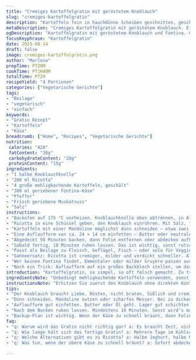 ```yaml
---
title: "Cremiges Kartoffelgratin mit geröstetem Knoblauch"
slug: "cremiges-kartoffelgratin"
description: "Kartoffeln fein in hauchdünne Scheiben geschnitten, geschichtet mit einer aromatischen, leicht pikanten Creme aus geröstetem Knoblauch und Ricotta statt Sahne. Das Ganze eingebettet zwischen würzigem Fontina-Käse; gebacken bis zum perfekten goldenen Schmelz. Kleine Veränderungen bewirken große Unterschiede: Süßlicher Knoblauch, cremiger Käse, und ein Hauch Muskatnuss geben Tiefe. Technikmäßig setze ich auf visuelle und fühlbare Signale, weniger auf Uhrzeiten – gratinierte Kartoffeln brauchen manchmal Liebe, manchmal Geduld. Ein vegetarisches Gericht, das ohne Eier, Nüsse und Gluten auskommt; begleitet Fleisch, Geflügel, Fisch. Wer keinen Jarlsberg hat, greift zum Fontina – rund, geschmeidig, aber mit Charakter. Knoblauch kann man notfalls rösten statt im Ganzen backen, sonst wird’s zu scharf."
metaDescription: "Cremiges Kartoffelgratin mit geröstetem Knoblauch. Eine perfekte Beilage mit süßlichem Aroma und geschmolzenem Käse, ideal für jede Gelegenheit"
ogDescription: "Kartoffelgratin mit geröstetem Knoblauch und Fontina. Cremig, würzig und goldbraun, ideal für jeden Anlass oder allein ein Genuss"
focusKeyphrase: "Kartoffelgratin"
date: 2025-08-14
draft: false
image: cremiges-kartoffelgratin.png
author: "Marlena"
prepTime: PT20M
cookTime: PT1H40M
totalTime: PT2H
recipeYield: "4 Portionen"
categories: ["Vegetarische Gerichte"]
tags:
- "Beilage"
- "vegetarisch"
- "einfach"
keywords:
- "Gratin Rezept"
- "Kartoffeln"
- "Käse"
breadcrumb: ["Home", "Recipes", "Vegetarische Gerichte"]
nutrition: 
 calories: "420"
 fatContent: "30g"
 carbohydrateContent: "28g"
 proteinContent: "15g"
ingredients:
- "1 halbe Knoblauchknolle"
- "200 ml Ricotta"
- "4 große mehligkochende Kartoffeln, geschält"
- "300 ml geriebener Fontina-Käse"
- "Pfeffer"
- "Frisch geriebene Muskatnuss"
- "Salz"
instructions:
- "Backofen auf 175 °C vorheizen. Knoblauchknolle oben abtrennen, in Alufolie einwickeln und ca. 40 Minuten im Ofen garen. Nach dem Abkühlen mit einer Gabel das weiche Knoblauchfleisch auspressen, zu einer cremigen Masse zerdrücken. Nicht den ganzen Knoblauch verbrauchen, denn er soll nicht bitter werden. Ich nehme meistens nur die Hälfte, sonst dominiert er zu sehr."
- "Ricotta in eine Schüssel geben, den Knoblauch einrühren. Mit Salz, frisch gemahlenem Pfeffer und einer Prise Muskatnuss abschmecken. Die Muskatnuss gibt Tiefe, keine Überraschung, aber wichtig. Schmeckt die Creme wegen Knoblauch immer wieder, denn manche mögen’s weniger intensiv."
- "Kartoffeln mit einer Mandoline möglichst dünn schneiden – etwa zwei Millimeter. Dickere Scheiben dauern ewig zum Garen, dünner werden matschig. Schnell und gleichmäßig schneiden, das erspart Nachbacken und schiefe Scheiben. Wer keine Mandoline hat, ein scharfes Messer und Geduld. Schnittflächen sollten trocken bleiben, nicht abwaschen, sonst spülen Sie Stärke aus und der Grat verliert Bindung."
- "Eine Auflaufform von ca. 24 × 14 cm einfetten – Butter oder neutrales Öl. Dann Lage für Lage: Kartoffelscheiben, ein paar Löffel der Knoblauch-Ricotta-Creme, und reichlich Fontina darüberstreuen. Schichten wiederholen bis alles verbraucht ist. Oben unbedingt Käse, damit sich eine knusprige Kruste bildet. Nicht sparen – gerade bei Käse gilt, je mehr desto besser."
- "Abgedeckt 50 Minuten backen, dann Folie entfernen oder abdecken aufheben. Weiterbacken bis die Oberfläche goldbraun und holprig ist, das gratinierte Geräusch (popping, blubbern) hört man; außerdem riecht man diesen intensiven Duft von geschmolzenem Käse und geröstetem Knoblauch. Wer unsicher ist, eine Gabel in die Mitte stechen – sollten die Kartoffelschichten leicht nachgeben ohne matschig zu sein. Manchmal braucht es 5 bis 10 Minuten länger als geplant."
- "Sobald fertig, 10 Minuten ruhen lassen. Das ist wichtig, sonst rutscht der Auflauf beim Schneiden auseinander. So verbinden sich die Schichten, die Creme setzt sich. Dann in Portionen schneiden und servieren."
- "Passt als Beilage zu Fleisch, Geflügel, Fisch – oder solo für Veggies. Ein Backup-Tipp: Wenn der Käse zu schnell bräunt und der Kartoffelboden noch nicht gar ist, abdecken mit Alufolie weitermachen."
- "Sahneersatz: Ricotta ist cremiger, milder und verdickt schneller. Alternativ halb cremiger Joghurt, halb Milch – schmeckt frischer, bringt leichte Säure ins Spiel."
- "Wer keinen Fontina findet, Emmentaler oder milder Gruyère passen auch. Jarlsberg ist süßer, dominanter – vielleicht zu viel für puren Knoblauch, daher mein Tausch."
- "Noch ein Trick: Auflaufform auf ein großes Backblech stellen, um das Überkochen in den Ofen zu vermeiden und hinterher leichter zu reinigen."
introduction: "Kartoffelgratin, so simpel, so oft falsch gemacht. Zu trocken oder zu matschig, zu wenig Geschmack, schock. Was gelernt: Knoblauch macht die Hälfte des Gerichts, aber nicht roh rein, sonst aggressiv. Rösten, bis süßlich, sanft, cremig, fast butterartig. Für die Creme Sahne durch Ricotta ersetzt – macht’s leichter, tiefer, bringt Charakter. Und Käse einen Tick anders als Jarlsberg: Fontina, weil weich schmelzend und nussig. Die Texturen im Spiel, die Ruhezeiten, die Schichten in der richtigen Reihenfolge – da trennt sich die Spreu vom Weizen. Stark salzen, bei Kartoffeln Kippschalen erkennen, auf dünne Scheiben achten und Geduld haben beim Backen. Keine Zeitangaben sind absolut. Lieber in die Auflaufform gucken und fühlen: das ist der Unterschied zwischen Ok und dem, was wirklich fesselt."
ingredientsNote: "Unbedingt mehligkochende Kartoffeln verwenden, sonst wird das Gratin zäh. Festkochende bleiben zu fest, Muskat fällt fast komplett durch. Knoblauch kann durch geräucherte Paprika oder 1 EL karamellisierte Zwiebeln ersetzt werden, wenn der Knoblauchgeschmack zu dominant ist. Ricotta bringt den besonderen Touch; Frischkäse ist zu wässrig, Sahne zu schwer. Beim Käse sind Sie flexibel – wer’s kräftiger mag, z.B. Gruyère, aber ich bleibe bei Fontina für Ausgewogenheit. Salz ist mehr als nötig, Kartoffeln schlucken viel."
instructionsNote: "Erhitzen Sie zuerst den Knoblauch ohne direkten Kontakt zum Hochtemperaturhitzepunkt, das verhindert Verbrennen und Bitterkeit. Die Mandolinen-Schneidtechnik sorgt für gleichmäßiges Garen, nichts ist schlimmer als ungleichmäßige Kartoffelschichten. Beim Schichten das Timing wahren, damit die Creme nicht beim Backen verrinnt. Käse obenauf schmilzt und bildet eine Goldkruste – nicht überspringen. Die Ruhephase nach dem Backen lässt die Flüssigkeit binden, perfektes Schneiden klappt erst dann gut. Wenn der obere Käse zu schnell braun wird, sofort abdecken. Backofen öffnen vorsichtig, damit die Hitze nicht entweicht und das Gratin nicht zu trocken wird. Viel pragmatische Erfahrung geflossen in diese Schritte. Manchmal probiere ich mit kleinen Auflaufförmchen, um Zeiten besser zu kontrollieren und portionsweise anzurichten."
tips:
- "Der Knoblauch braucht Liebe. Rösten, nicht braten. Süßlich und cremig soll er werden. Halben Kopf verwenden. Sonst wird’s bitter. Aufpassen beim Mischen. Intensität prüfen. Einige mögen's milder."
- "Dünn schneiden, Mandoline nutzen oder scharfes Messer. Bei zu dicken Scheiben dauert es ewig. Mochte früher auch dicker schneiden. Resultat war matschig. Jetzt zwischen 1-2 mm. Vorurteile ablegen, gleichmäßigkeit wichtig."
- "Auflaufform gut einfetten. Butter oder Öl geht. Lager gut schichten. Kartoffel, Creme, Käse. Immer etwas Käse oben. Das ist das Geheimnis. Ergebnis? Knusprige Kruste, die begeistert. Mehr Käse, mehr Spaß."
- "Nach dem Backen ruhen lassen. Mindestens 10 Minuten. Sonst wird’s matschig. Schichten verbinden sich nicht. Gabelprobe wichtig. Wenn die Kartoffeln nachgeben, hitze, aber nicht matschig. Das macht den Unterschied."
- "Backup-Plan ist wichtig. Wenn der Käse zu schnell bräunt, dann Folie drauf, weiterbacken. Keine Sorge, so bleibt alles saftig. Bei Käse, milder Gruyère kann auch funktionieren. Immer mal ausprobieren."
faq:
- "q: Warum wird das Gratin nicht richtig gar? a: Es braucht Zeit, nicht nur Temperatur. Zu dicke Scheiben sind oft das Problem. Immer kurz testen, ob die Kartoffeln nachgeben."
- "q: Wie lange hält sich das fertige Gratin? a: Mehrere Tage im Kühlschrank. Aufwärmen im Ofen zum Erneuern der Knusprigkeit. Mikrowelle macht's oft zäh. Wo möglich, besser im Ofen."
- "q: Welche Alternativen gibt es zu Ricotta? a: Halbe Joghurt, halbe Milch ist erfrischend. Sahne ist zu schwer. Oder Quark, aber weniger cremig. Ricotta bringt die ideale Textur, sollte man beachten."
- "q: Was tun, wenn der obere Käse zu schnell bräunt? a: Sofort abdecken, weniger Hitze hilft. Keine Panik. So bleibt die Kombination saftig und der Geschmack stimmt. Käse hat seine Launen."

---
```

